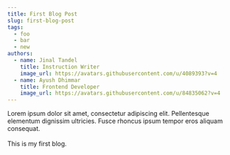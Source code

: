 ```yaml
---
title: First Blog Post
slug: first-blog-post
tags:
  - foo
  - bar
  - new
authors:
  - name: Jinal Tandel
    title: Instruction Writer
    image_url: https://avatars.githubusercontent.com/u/4089393?v=4
  - name: Ayush Dhimmar
    title: Frontend Developer
    image_url: https://avatars.githubusercontent.com/u/84835062?v=4
---
```


Lorem ipsum dolor sit amet, consectetur adipiscing elit. Pellentesque elementum dignissim ultricies. Fusce rhoncus ipsum tempor eros aliquam consequat.\
\
This is my first blog.

